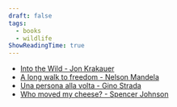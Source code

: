 ```yaml
---
draft: false
tags:
  - books
  - wildlife
ShowReadingTime: true
---
```


 - [Into the Wild - Jon Krakauer](https://books.google.it/books?id=gpQrAQAAIAAJ)
 - [A long walk to freedom - Nelson Mandela](https://www.amazon.com/Long-Walk-Freedom-Autobiography-Mandela/dp/0349106533)
 - [Una persona alla volta - Gino Strada](https://www.lafeltrinelli.it/persona-alla-volta-libro-gino-strada/e/9788807173400)
 - [Who moved my cheese? - Spencer Johnson](https://www.amazon.com/Moved-Cheese-Spencer-Johnson-M-D/dp/0743582853)
